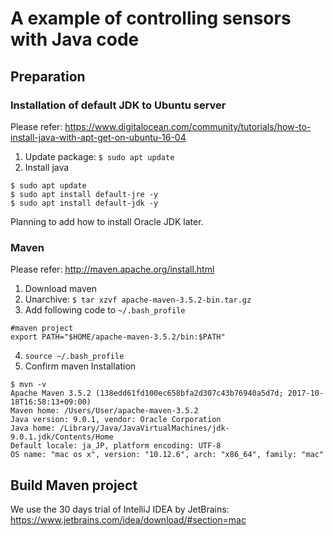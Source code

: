 # A example of controlling sensors with Java code
## Preparation
### Installation of default JDK to Ubuntu server
Please refer: https://www.digitalocean.com/community/tutorials/how-to-install-java-with-apt-get-on-ubuntu-16-04
1. Update package: `$ sudo apt update`
2. Install java
```
$ sudo apt update
$ sudo apt install default-jre -y
$ sudo apt install default-jdk -y
```

Planning to add how to install Oracle JDK later.

### Maven
Please refer: http://maven.apache.org/install.html
1. Download maven
2. Unarchive: `$ tar xzvf apache-maven-3.5.2-bin.tar.gz`
3. Add following code to `~/.bash_profile`

```
#maven project
export PATH="$HOME/apache-maven-3.5.2/bin:$PATH"
```

4. `source ~/.bash_profile`
5. Confirm maven Installation
```
$ mvn -v
Apache Maven 3.5.2 (138edd61fd100ec658bfa2d307c43b76940a5d7d; 2017-10-18T16:58:13+09:00)
Maven home: /Users/User/apache-maven-3.5.2
Java version: 9.0.1, vendor: Oracle Corporation
Java home: /Library/Java/JavaVirtualMachines/jdk-9.0.1.jdk/Contents/Home
Default locale: ja_JP, platform encoding: UTF-8
OS name: "mac os x", version: "10.12.6", arch: "x86_64", family: "mac"
```

## Build Maven project
We use the 30 days trial of IntelliJ IDEA by JetBrains: https://www.jetbrains.com/idea/download/#section=mac
